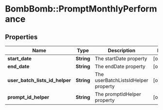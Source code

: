 # BombBomb::PromptMonthlyPerformance

## Properties
Name | Type | Description | Notes
------------ | ------------- | ------------- | -------------
**start_date** | **String** | The startDate property | [optional] 
**end_date** | **String** | The endDate property | [optional] 
**user_batch_lists_id_helper** | **String** | The userBatchListsIdHelper property | [optional] 
**prompt_id_helper** | **String** | The promptIdHelper property | [optional] 


